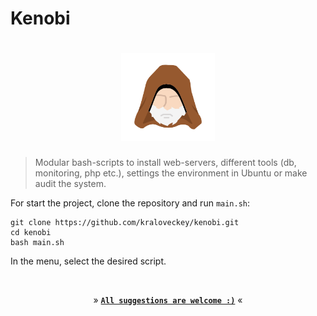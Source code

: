# Kenobi

<h1 align="center">
  <a href="https://github.com/kraloveckey/kenobi"><img src="img/kenobi.png" width=150 height=140 lt="Kenobi"></a>
</h1>

> Modular bash-scripts to install web-servers, different tools (db, monitoring, php etc.), settings the environment in Ubuntu or make audit the system. 

For start the project, clone the repository and run `main.sh`:

```shell
git clone https://github.com/kraloveckey/kenobi.git
cd kenobi
bash main.sh
```

In the menu, select the desired script.

<br>

<p align="center">
» <b><code><a href="https://github.com/kraloveckey/kenobi/issues">All suggestions are welcome :)</a></code></b> «
</p>

<br>